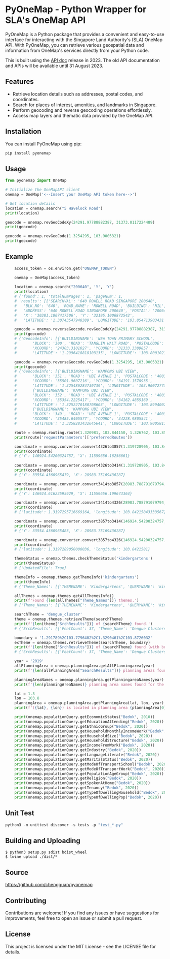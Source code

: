 # PyOneMap - Python Wrapper for SLA's OneMap API

PyOneMap is a Python package that provides a convenient and easy-to-use interface for interacting with the Singapore Land Authority's (SLA) OneMap API. With PyOneMap, you can retrieve various geospatial data and information from OneMap's services directly from your Python code.

This is built using the [API doc](https://www.onemap.gov.sg/apidocs/apidocs) release in 2023. The old API documentation and APIs will be available until 31 August 2023.

## Features

- Retrieve location details such as addresses, postal codes, and coordinates.
- Search for places of interest, amenities, and landmarks in Singapore.
- Perform geocoding and reverse geocoding operations effortlessly.
- Access map layers and thematic data provided by the OneMap API.

## Installation

You can install PyOneMap using pip:

```bash
pip install pyonemap
```

## Usage

```python
from pyonemap import OneMap

# Initialize the OneMapAPI client
onemap = OneMap('<--Insert your OneMap API token here-->')

# Get location details
location = onemap.search("5 Havelock Road")
print(location)

geocode = onemap.revGeoCodeXy(24291.97788882387, 31373.0117224489)
print(geocode)

geocode = onemap.revGeoCode(1.3254295, 103.9005321)
print(geocode)

```

## Example
```python
    access_token = os.environ.get("ONEMAP_TOKEN")

    onemap = OneMap(access_token)
    
    location = onemap.search("200640", 'Y', 'Y')
    print(location)
    # {'found': 1, 'totalNumPages': 1, 'pageNum': 1, 
    # 'results': [{'SEARCHVAL': '640 ROWELL ROAD SINGAPORE 200640', 
    #   'BLK_NO': '640', 'ROAD_NAME': 'ROWELL ROAD', 'BUILDING': 'NIL', 
    #   'ADDRESS': '640 ROWELL ROAD SINGAPORE 200640', 'POSTAL': '200640', 
    #   'X': '30381.1007417506', 'Y': '32195.1006872542', 
    #   'LATITUDE': '1.30743547948389', 'LONGITUDE': '103.854713903431'}]}

    geocode = onemap.reverseGeocode.revGeoCodeXy(24291.97788882387, 31373.0117224489)
    print(geocode)
    # {'GeocodeInfo': [{'BUILDINGNAME': 'NEW TOWN PRIMARY SCHOOL', 
    #       'BLOCK': '300', 'ROAD': 'TANGLIN HALT ROAD', 'POSTALCODE': '148812', 
    #       'XCOORD': '24303.3101027', 'YCOORD': '31333.3389857', 
    #       'LATITUDE': '1.2996418818103135', 'LONGITUDE': '103.80010216304007'}]}

    geocode = onemap.reverseGeocode.revGeoCode(1.3254295, 103.9005321)
    print(geocode)
    # {'GeocodeInfo': [{'BUILDINGNAME': 'KAMPONG UBI VIEW', 
    #       'BLOCK': '351', 'ROAD': 'UBI AVENUE 1', 'POSTALCODE': '400351', 
    #       'XCOORD': '35501.9607216', 'YCOORD': '34191.1578935', 
    #       'LATITUDE': '1.325486284730739', 'LONGITUDE': '103.90072773995409'}, 
    #       {'BUILDINGNAME': 'KAMPONG UBI VIEW', 
    #       'BLOCK': '352', 'ROAD': 'UBI AVENUE 1', 'POSTALCODE': '400352', 
    #       'XCOORD': '35354.2225417', 'YCOORD': '34162.4855169', 
    #       'LATITUDE': '1.3252270180708603', 'LONGITUDE': '103.89940022649942'}, 
    #       {'BUILDINGNAME': 'KAMPONG UBI VIEW', 
    #       'BLOCK': '349', 'ROAD': 'UBI AVENUE 1', 'POSTALCODE': '400349', 
    #       'XCOORD': '35485.6405577', 'YCOORD': '34228.9805541', 
    #       'LATITUDE': '1.3258283432645641', 'LONGITUDE': '103.90058110378057'}]}

    route = onemap.routing.route(1.320981, 103.844150, 1.326762, 103.8559)
    print(route['requestParameters']['preferredRoutes'])

    coordinate = onemap.converter.convert4326to3857(1.319728905, 103.8421581)
    print(coordinate)
    # {'Y': 146924.54200324757, 'X': 11559656.16256661}
    
    coordinate = onemap.converter.convert4326to3414(1.319728905, 103.8421581)
    print(coordinate)
    # {'Y': 33554.4360965479, 'X': 28983.75169436287}

    coordinate = onemap.converter.convert3414to3857(28983.788791079794, 33554.509813284)
    print(coordinate)
    # {'Y': 146924.61623595929, 'X': 11559656.199673364}

    coordinate = onemap.converter.convert3414to4326(28983.788791079794, 33554.5098132845)
    print(coordinate)
    # {'latitude': 1.3197295716669164, 'longitude': 103.84215843333567}

    coordinate = onemap.converter.convert3857to3414(146924.54200324757, 11559656.16256661)
    print(coordinate)
    # {'Y': 33554.4360965483, 'X': 28983.75169436287}

    coordinate = onemap.converter.convert3857to4326(146924.54200324757, 11559656.16256661)
    print(coordinate)
    # {'latitude': 1.3197289050000036, 'longitude': 103.8421581}

    themeStatus = onemap.themes.checkThemeStatus('kindergartens')
    print(themeStatus)
    # {'UpdatedFile': True}

    themeInfo = onemap.themes.getThemeInfo('kindergartens')
    print(themeInfo)
    # {'Theme_Names': [{'THEMENAME': 'Kindergartens', 'QUERYNAME': 'kindergartens'}]}

    allThemes = onemap.themes.getAllThemesInfo()
    print(f'Found {len(allThemes["Theme_Names"])} themes.')
    # {'Theme_Names': [{'THEMENAME': 'Kindergartens', 'QUERYNAME': 'kindergartens'}]}

    searchTheme = 'dengue_cluster'
    theme = onemap.themes.retrieveTheme(searchTheme)
    print(f'{len(theme["SrchResults"])} of {searchTheme} found.')
    # {'SrchResults': [{'FeatCount': 37, 'Theme_Name': 'Dengue Clusters', 'Category': 'Health', 'Owner': 'NATION ...

    boundary = '1.291789%2C103.7796402%2C1.3290461%2C103.8726032'
    exTheme = onemap.themes.retrieveTheme(searchTheme, boundary)
    print(f'{len(theme["SrchResults"])} of {searchTheme} found (with boundaries).')
    # {'SrchResults': [{'FeatCount': 37, 'Theme_Name': 'Dengue Clusters', 'Category': 'Health', 'Owner': 'NATION ...

    year = '2019'
    allPlanningArea = onemap.planningArea.getAllPlanningarea(year)
    print(f'{len(allPlanningArea["SearchResults"])} planning areas found for the year {year}.')

    planningAreaNames = onemap.planningArea.getPlanningareaNames(year)
    print(f'{len(planningAreaNames)} planning area names found for the year {year}.')

    lat = 1.3
    lon = 103.8
    planningArea = onemap.planningArea.getPlanningArea(lat, lon, year)
    print(f'({lat}, {lon}) is located in planning area {planningArea[0]["pln_area_n"]} in the year of {year}.')

    print(onemap.populationQuery.getEconomicStatus("Bedok", 2010))
    print(onemap.populationQuery.getEducationAttending("Bedok", 2020))
    print(onemap.populationQuery.getEthnicGroup("Bedok", 2020))
    print(onemap.populationQuery.getHouseholdMonthlyIncomeWork("Bedok", 2020))
    print(onemap.populationQuery.getHouseholdSize("Bedok", 2020))
    print(onemap.populationQuery.getHouseholdStructure("Bedok", 2020))
    print(onemap.populationQuery.getIncomeFromWork("Bedok", 2020))
    print(onemap.populationQuery.getIndustry("Bedok", 2020))
    print(onemap.populationQuery.getLanguageLiterate("Bedok", 2020))
    print(onemap.populationQuery.getMaritalStatus("Bedok", 2020))
    print(onemap.populationQuery.getModeOfTransportSchool("Bedok", 2020))
    print(onemap.populationQuery.getModeOfTransportWork("Bedok", 2020))
    print(onemap.populationQuery.getPopulationAgeGroup("Bedok", 2020))
    print(onemap.populationQuery.getReligion("Bedok", 2020))
    print(onemap.populationQuery.getSpokenAtHome("Bedok", 2020))
    print(onemap.populationQuery.getTenancy("Bedok", 2020))
    print(onemap.populationQuery.getTypeOfDwellingHousehold("Bedok", 2020))
    print(onemap.populationQuery.getTypeOfDwellingPop("Bedok", 2020))
```

## Unit Test

```python
python3 -m unittest discover -s tests -p "test_*.py"
```

## Building and Uploading

```
$ python3 setup.py sdist bdist_wheel
$ twine upload ./dist/*
```

## Source
https://github.com/chengguan/pyonemap

## Contributing
Contributions are welcome! If you find any issues or have suggestions for improvements, feel free to open an issue or submit a pull request.

## License
This project is licensed under the MIT License - see the LICENSE file for details.
